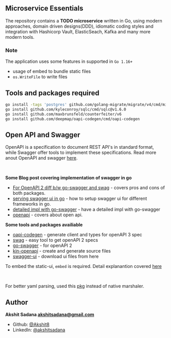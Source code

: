 ## Microservice Essentials

The repository contains a **TODO microservice** written in Go, using modern approaches, domain driven designs(DDD), idiomatic coding styles and integration with Hashicorp Vault, ElasticSeach, Kafka and many more modern tools.

### Note

The application uses some features in supported in `Go 1.16+`

- usage of embed to bundle static files
- `os.WriteFile` to write files

## Tools and packages required

```bash
go install -tags 'postgres' github.com/golang-migrate/migrate/v4/cmd/migrate@v4.14.1
go install github.com/kyleconroy/sqlc/cmd/sqlc@v1.6.0
go install github.com/maxbrunsfeld/counterfeiter/v6
go install github.com/deepmap/oapi-codegen/cmd/oapi-codegen
```

## Open API and Swagger

OpenAPI is a specification to document REST API's in standard format, while Swagger offer tools to implement these specifications. Read more anout OpenAPI and swagger [here](https://swagger.io/blog/api-strategy/difference-between-swagger-and-openapi/).

<br>

**Some Blog post covering implementation of swagger in go**

- [For OpenAPI 2 diff b/w go-swagger and swag](https://medium.com/@pedram.esmaeeli/generate-swagger-specification-from-go-source-code-648615f7b9d9) - covers pros and cons of both packages.
- [serving swagger ui in go](https://ribice.medium.com/serve-swaggerui-within-your-golang-application-5486748a5ed4) - how to setup swagger ui for different frameworks in go.
- [detailed impl with go-swagger](https://www.ribice.ba/swagger-golang/) - have a detailed impl with go-swagger
- [openapi](https://mariocarrion.com/2021/05/02/golang-microservices-rest-api-openapi3-swagger-ui.html) - covers about open api.

**Some tools and packages availiable**

- [oapi-codegen](https://github.com/deepmap/oapi-codegen) - generate client and types for openAPI 3 spec
- [swag](https://github.com/swaggo/swag#getting-started) - easy tool to get openAPI 2 specs
- [go-swagger](https://github.com/go-swagger/go-swagger) - for openAPI 2
- [kin-openapi](https://github.com/getkin/kin-openapi) - create and generate source files
- [swagger-ui](https://github.com/swagger-api/swagger-ui) - download ui files from here

To embed the static-ui, `embed` is required. Detail explanantion covered [here](https://harsimranmaan.medium.com/embedding-static-files-in-a-go-binary-using-go-embed-bac505f3cb9a)

<br>

For better yaml parsing, used this [pkg](https://github.com/ghodss/yaml) instead of native marshaler.

## Author
**Akshit Sadana <akshitsadana@gmail.com>**

- Github: [@Akshit8](https://github.com/Akshit8)
- LinkedIn: [@akshitsadana](https://www.linkedin.com/in/akshit-sadana-b051ab121/)